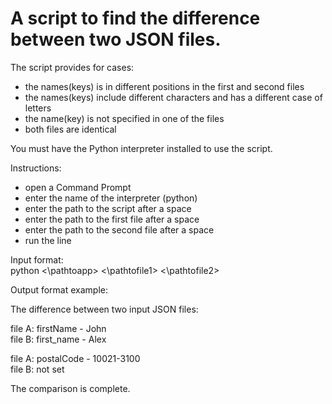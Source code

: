 # A script to find the difference between two JSON files.

The script provides for cases: 
* the names(keys) is in different positions in the first and second files
* the names(keys) include different characters and has a different case of letters
* the name(key) is not specified in one of the files
* both files are identical

You must have the Python interpreter installed to use the script.

Instructions: 
* open a Command Prompt
* enter the name of the interpreter (python)
* enter the path to the script after a space 
* enter the path to the first file after a space 
* enter the path to the second file after a space
* run the line

Input format: \
python <\pathtoapp> <\pathtofile1> <\pathtofile2>

Output format example: 

The difference between two input JSON files:

file A: firstName - John \
file B: first_name - Alex

file A: postalCode - 10021-3100 \
file B: not set

The comparison is complete.
